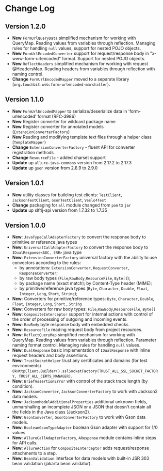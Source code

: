 Change Log
==========

## Version 1.2.0

* **New** `FormUrlQueryData` simplified mechanism for working with QueryMap. Reading values from variables through
  reflection. Managing rules for handling `null` values, support for nested POJO objects.
* **New** `FormUrlEncodedConverter` support for request/response body in "x-www-form-urlencoded" format. Support for nested POJO objects.
* **New** `ReflectHeaders` simplified mechanism for working with request @HeadersMap. Reading headers from variables through
  reflection with naming control.
* **Change** `FormUrlEncodedMapper` moved to a separate library (`org.touchbit.web:form-urlencoded-marshaller`).

## Version 1.1.0

* **New** `FormUrlEncodedMapper` to serialize/deserialize data in 'form-urlencoded' format (RFC-3986)
* **New** Register converter for wildcard package name
* **New** Register converter for annotated models (`ExtensionConverterFactory`)
* **New** Reading and modifying template text files through a helper class (`TemplateMapper`)
* **Change** `ExtensionConverterFactory` - fluent API for converter registration methods
* **Change** `ResourceFile` - added charset support
* **Update** up `allure-java-commons` version from 2.17.2 to 2.17.3
* **Update** up `gson` version from 2.8.9 to 2.9.0

## Version 1.0.1

* **New** utility classes for building test clients: 
  `TestClient`, `JacksonTestClient`, `GsonTestClient`, `Veslo4Test`
* **Change** packaging for `all` module changed from `pom` to `jar`
* **Update** up slf4j-api version from 1.7.32 to 1.7.35

## Version 1.0.0

* **New**: `JavaTypeCallAdapterFactory` to convert the response body to primitive or reference java types
* **New**: `UniversalCallAdapterFactory` to convert the response body to `IDualResponse<SUC, ERR>` java type
* **New**: `ExtensionConverterFactory` universal factory with the ability to use convectors according to the rules:
  * by annotations: `ExtensionConverter`, `RequestConverter`, `ResponseConverter`;
  * by raw body types (`File`,`RawBody`,`ResourceFile`, `Byte[]`);
  * by package name (exact match); by Content-Type header (MIME);
  * by primitive/reference java types (`Byte`, `Character`, `Double`, `Float`, `Integer`, `Long`, `Short`, `String`);
* **New**: Converters for primitive/reference types: `Byte`, `Character`, `Double`, `Float`, `Integer`, `Long`, `Short`
  , `String`
* **New**: Converters for raw body types: `File`,`RawBody`,`ResourceFile`, `Byte[]`
* **New**: `CompositeInterceptor` support for internal actions with control of the order of processing of outgoing and
  incoming events.
* **New**: `RawBody` byte response body with embedded checks.
* **New**: `ResourceFile` reading request body from project resources.
* **New**: `ReflectQueryMap` simplified mechanism for working with QueryMap. Reading values from variables through
  reflection. Parameter naming format control. Managing rules for handling `null` values.
* **New**: `DualResponse` basic implementation of `IDualResponse` with inline request headers and body assertions.
* **New**: `TrustSocketHelper` trust any certificates and domains (for test environments)
  `OkHttpClient.Builder().sslSocketFactory(TRUST_ALL_SSL_SOCKET_FACTORY, TRUST_ALL_CERTS_MANAGER)`.
* **New**: `BriefAssertionError` with control of the stack trace length (by condition).
* **New**: `JacksonConverter`, `JacksonConverterFactory` to work with Jackson2 data models.
* **New**: `JacksonModelAdditionalProperties` additional unknown fields, unmarshalling an incomplete JSON or a JSON that
  doesn't contain all the fields in the Java class (Jackson2).
* **New**: `GsonConverter`, `GsonConverterFactory` to work with Gson data models.
* **New**: `BooleanGsonTypeAdapter` boolean Gson adapter with support for 1/0 values.
* **New**: `AllureCallAdapterFactory`, `AResponse` module contains inline steps for API calls.
* **New**: `AllureAction` for `CompositeInterceptor` adds request/response attachments to a step.
* **New**: `BeanValidation` interface for data models with built-in JSR 303 bean validation (jakarta bean validator).
